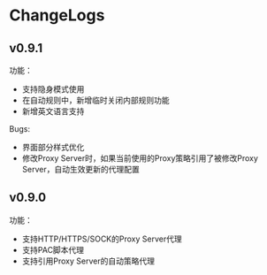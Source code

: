 # ChangeLogs

## v0.9.1

功能：

- 支持隐身模式使用
- 在自动规则中，新增临时关闭内部规则功能
- 新增英文语言支持

Bugs:

- 界面部分样式优化
- 修改Proxy Server时，如果当前使用的Proxy策略引用了被修改Proxy Server，自动生效更新的代理配置

## v0.9.0

功能：

- 支持HTTP/HTTPS/SOCK的Proxy Server代理
- 支持PAC脚本代理
- 支持引用Proxy Server的自动策略代理
